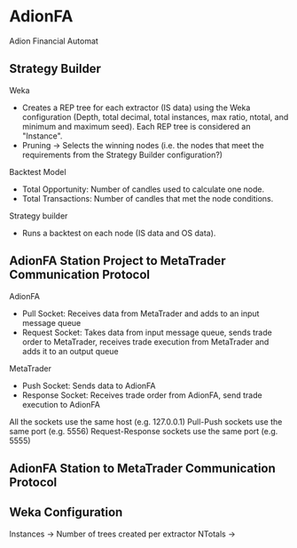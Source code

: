 # AdionFA

Adion Financial Automat

## Strategy Builder

Weka
- Creates a REP tree for each extractor (IS data) using the Weka configuration (Depth, total decimal, total instances, max ratio, ntotal, and minimum and maximum seed). Each REP tree is considered an "Instance".
- Pruning -> Selects the winning nodes (i.e. the nodes that meet the requirements from the Strategy Builder configuration?)

Backtest Model
- Total Opportunity: Number of candles used to calculate one node.
- Total Transactions: Number of candles that met the node conditions.

Strategy builder
- Runs a backtest on each node (IS data and OS data).

## AdionFA Station Project to MetaTrader Communication Protocol 

AdionFA
- Pull Socket: Receives data from MetaTrader and adds to an input message queue 
- Request Socket: Takes data from input message queue, sends trade order to MetaTrader, receives trade execution from MetaTrader and adds it to an output queue

MetaTrader
- Push Socket: Sends data to AdionFA
- Response Socket: Receives trade order from AdionFA, send trade execution to AdionFA

All the sockets use the same host (e.g. 127.0.0.1)
Pull-Push sockets use the same port (e.g. 5556)
Request-Response sockets use the same port (e.g. 5555)

## AdionFA Station to MetaTrader Communication Protocol

## Weka Configuration

Instances -> Number of trees created per extractor
NTotals ->